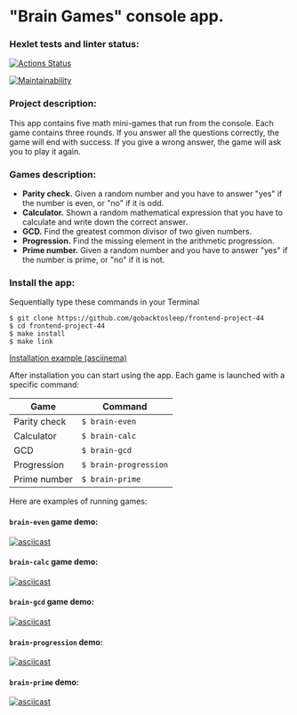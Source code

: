 # "Brain Games" console app.

### Hexlet tests and linter status:
[![Actions Status](https://github.com/gobacktosleep/frontend-project-44/workflows/hexlet-check/badge.svg)](https://github.com/gobacktosleep/frontend-project-44/actions)

[![Maintainability](https://api.codeclimate.com/v1/badges/6b0520f1cf7a5b00e6c3/maintainability)](https://codeclimate.com/github/gobacktosleep/frontend-project-44/maintainability)

### Project description:
This app contains five math mini-games that run from the console. Each game contains three rounds. If you answer all the questions correctly, the game will end with success. If you give a wrong answer, the game will ask you to play it again.

### Games description:
- **Parity check.** Given a random number and you have to answer "yes" if the number is even, or "no" if it is odd.
- **Calculator.** Shown a random mathematical expression that you have to calculate and write down the correct answer.
- **GCD.** Find the greatest common divisor of two given numbers.
- **Progression.** Find the missing element in the arithmetic progression.
- **Prime number.** Given a random number and you have to answer "yes" if the number is prime, or "no" if it is not. 

### Install the app:
Sequentially type these commands in your Terminal
```
$ git clone https://github.com/gobacktosleep/frontend-project-44
$ cd frontend-project-44
$ make install
$ make link
```
[Installation example (asciinema)](https://asciinema.org/a/SYOJmtItWGZZbRZ87YkGBb4Kc)

After installation you can start using the app. 
Each game is launched with a specific command: 

| Game         | Command               |
| -----------  | -----------           |
| Parity check | `$ brain-even`        |
| Calculator   | `$ brain-calc`        |
| GCD          | `$ brain-gcd`         |
| Progression  | `$ brain-progression` |
| Prime number | `$ brain-prime`       |

Here are examples of running games:
#### `brain-even` game demo:
[![asciicast](https://asciinema.org/a/viFZFi362EYoeYXF8sqknUD1Q.svg)](https://asciinema.org/a/viFZFi362EYoeYXF8sqknUD1Q)

#### `brain-calc` game demo:
[![asciicast](https://asciinema.org/a/o1uMtK0mKXMrEzKkFLqWAjrWR.svg)](https://asciinema.org/a/o1uMtK0mKXMrEzKkFLqWAjrWR)

#### `brain-gcd` game demo:
[![asciicast](https://asciinema.org/a/NhbFudris3p4LUxsFVtPH6g72.svg)](https://asciinema.org/a/NhbFudris3p4LUxsFVtPH6g72)

#### `brain-progression` demo:
[![asciicast](https://asciinema.org/a/cC8Lew3NaYLPWlLRgyOIqT9lL.svg)](https://asciinema.org/a/cC8Lew3NaYLPWlLRgyOIqT9lL)

#### `brain-prime` demo:
[![asciicast](https://asciinema.org/a/q7ekFs3H5gfpb8aWMfGATWp82.svg)](https://asciinema.org/a/q7ekFs3H5gfpb8aWMfGATWp82)